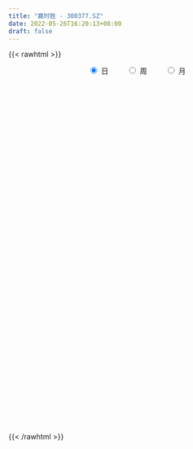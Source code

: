 ```yaml
---
title: "赢时胜 - 300377.SZ"
date: 2022-05-26T16:20:13+08:00
draft: false
---
```

{{< rawhtml >}}
    <div style="text-align: center">
        <label style="padding: 1rem;"><input style="margin-right: .5rem" type="radio" name="period" value="D" checked onclick="period_change(this)">日</label>
        <label style="padding: 1rem;"><input style="margin-right: .5rem" type="radio" name="period" value="W" onclick="period_change(this)">周</label>
        <label style="padding: 1rem;"><input style="margin-right: .5rem" type="radio" name="period" value="M" onclick="period_change(this)">月</label>
    </div>
    <div id="chart" style="height: 700px;"></div> 
    <script type="text/javascript">
        const D_v = [408184.17,293800.01,369223.27,268427.78,343720.7,308557.72,446658.33,336298.44,221805.27,233988.32,315582.37,293035.25,217803.86,212035.87,175833.38,247676.24,381340.14,224562.96,512844.16,393240.71,315703.65,250785.96,239463.67,521080.45,352625.73,628679.62,430918.4,407618.21,293762.61,246132.56,368980.8,489527.1,354373.72,410144.4,206194.03,222195.5,145927.6,357311.98,226232.75,404526.65,389075.45,664009.13,629136.2,493069.09,335782.35,256297.1,843483.79,570902.76,469212.57,427111.82,429528.34,552056.9300000001,366046.75,282087.39,302400.63,309930.63,227949.24,289430.79,190612.26,188435.31,255075.68,268192.12,1225025.1899999999,1087756.9399999999,749344.14,559334.05,1201641.52,1256307.01,740277.7,639876.42,641564.4300000001,739743.59,566877.1800000001,369096.91,415293.69,394441.8,645621.11,545727.42,771319.3,509552.49,439704.69,443589.26,341099.24,411401.0,577660.48,521678.04,439596.81,464176.5,293463.94,205930.66,222519.68,268764.02,261905.99,104894.11,162963.08,109234.47,130068.07,124536.46,171343.19,94233.67,88815.84,136643.0,100359.56,174164.81,250424.82,192010.17,145601.68,116484.37,127201.25,161141.22,166680.97,116864.81,128178.51,134135.4,87323.53,100940.69,158104.14,111948.01,155301.25,174337.76,142012.22,154139.36,147550.96,191356.23,148208.8,191938.78,137683.14,245445.22,159567.91,129735.41,198722.91,554800.92,407497.02,467515.84,310350.39,353007.54,315258.76,280300.27,474392.52,347658.12,360105.67,305379.91,189740.2,375140.9,585652.3199999999,338979.97,331910.88,323754.4,632858.09,318442.4,314793.33,312195.02,244456.95,440686.52,309794.02,273799.55,319091.78,432547.86,394283.84,301540.39,472379.48,386310.57,297242.27,564661.25,481824.58,377737.63,790463.25,934676.51,534437.92,1768647.6299999999,1095566.6299999999,712262.37,634426.41,521180.96,596246.76,843979.34,823517.33,890811.5600000001,1212962.0800000001,829801.0600000001,905376.11,921418.64,604983.25,628471.1800000001,669523.5600000001,557759.5,691309.6,531941.42,724618.72,900124.21,513196.38,360091.08,304041.52,288979.18,377747.84,255481.25,294536.92,284370.32,312378.13,328845.83,348339.35,228948.9,271772.0,290055.5,414220.89,212221.34,222854.44,376989.35,245506.59,241898.34,208894.64,156584.39,172264.79,206295.1,340185.46,260296.59,292350.59,241781.87,314828.34,205004.43,158176.27,264926.11,180259.72,169307.49,165854.39,123119.94,139761.08,182199.06,141586.01,216996.77,182571.51,429828.83,265861.86,204114.71,163387.61,182583.56,155533.09,150735.6,229850.34,174628.41,138448.01,157557.73,140662.45,177872.62,133949.13,148544.67,276788.47,276573.71,137955.9,154817.82]
const D_histogram = [0.0,0.0031589744,-0.0184166323,-0.0372575477,-0.0450984889,-0.0366859074,-0.0051628638,0.0000142195,0.0042079953,0.0100831969,0.0065725962,0.0175656437,0.0067004518,-0.005932072,-0.0164694075,-0.0017208059,0.024316538,0.0275655712,0.0687563051,0.0764332488,0.0814815993,0.0667354044,0.0553599835,0.0842517707,0.0971087302,0.1270998289,0.1187433338,0.0667352551,0.0333374673,0.0049827372,-0.0046961706,0.0265666015,0.0090392921,-0.0388086639,-0.057115574,-0.0743239949,-0.0833906445,-0.0656290075,-0.0701240311,-0.0383958573,-0.0072374221,0.0391778001,0.0747642782,0.0696187724,0.0499033118,0.0341008191,0.097444589,0.114955586,0.0859669339,0.0578748483,0.0284945551,-0.0704173732,-0.1067328523,-0.1188978759,-0.1073590391,-0.1062121628,-0.0941660388,-0.1095286937,-0.1142122475,-0.1053147489,-0.0760059415,-0.051859497,0.1019207741,0.1314627213,0.1521238329,0.1204782569,0.2042128083,0.2507494737,0.2460712984,0.211529751,0.176191619,0.1660558224,0.0882680822,0.0313044229,-0.025646742,-0.0457227855,-0.0377005266,-0.0289940017,-0.0508813979,-0.0517523537,-0.0622613599,-0.0838620933,-0.1161968348,-0.1092653799,-0.0637970682,-0.0442759666,-0.0240715424,-0.0625171842,-0.1049331992,-0.1512041454,-0.1550014054,-0.1814024213,-0.221449949,-0.2355379274,-0.2614357347,-0.2487480553,-0.2113357256,-0.1733077128,-0.1652102384,-0.1465644557,-0.1225887671,-0.0854008344,-0.0614700061,-0.0188830928,0.0178914158,0.0445870267,0.0404899698,0.0459331037,0.0308005733,-0.002248903,-0.0454289168,-0.0543008476,-0.0398039394,-0.0419616049,-0.0307367516,-0.0141950714,0.0099497172,0.0267225969,0.0538891546,0.0732597954,0.0840089851,0.1032775152,0.116429498,0.1037331034,0.1058970625,0.0838352191,0.0762725016,0.0888691678,0.0877113908,0.0771551992,0.0770402001,0.1056361588,0.1319806534,0.150764905,0.151995038,0.1539370327,0.1469380793,0.1222417518,0.1366086629,0.1246173814,0.1111279326,0.0684353691,0.038877021,0.0381571327,0.0369562797,0.0201164479,0.0083512156,-0.035373529,-0.0099651072,-0.009543142,-0.024782573,-0.0260085443,-0.0196039574,0.0110757335,0.0061974643,-0.0003045913,0.0129387904,0.0327290864,0.02232564,0.0094462381,-0.0426220134,-0.0500560583,-0.0851699987,-0.0519971711,-0.0331653503,-0.0216810927,0.0388902607,0.0567651353,0.0621285138,0.1894152026,0.2162617802,0.2018667314,0.1523440977,0.0811384797,-0.0690329047,-0.0698541146,-0.0311082821,0.0330298943,0.0866716298,0.1122177464,0.0789921853,0.094730691,0.0692803695,0.0325916425,-0.0399245774,-0.0499559263,-0.0118869528,-0.0113703686,0.0185766018,-0.0552576262,-0.1358984289,-0.1703196786,-0.1837896225,-0.1874699197,-0.2073684059,-0.2244292132,-0.2523454291,-0.2780071013,-0.2658152691,-0.243970749,-0.2032634687,-0.1996291115,-0.2196050447,-0.1922049741,-0.1412142383,-0.1071446188,-0.0692681925,-0.0257279892,-0.0121323055,-0.0301156789,-0.0394392402,-0.0376509394,-0.0518802294,-0.031888855,0.0072997158,0.0353899211,0.0619906333,0.037620593,0.0571615121,0.0315945363,0.0319917198,-0.0241831382,-0.0649531107,-0.1014404485,-0.1260796409,-0.1283119479,-0.1333213522,-0.1554593357,-0.1721402852,-0.2256155675,-0.259268387,-0.2666546299,-0.2776423616,-0.2418153907,-0.1983944864,-0.1565051026,-0.1110330838,-0.0628934836,-0.0205675187,0.0165808294,0.0421170123,0.0646838628,0.0789537609,0.0979442896,0.1091022187,0.1234517161,0.1547224468,0.1384476273,0.1401348522,0.1392707863]
const D_fast = [0.0,0.0039487179,-0.0222310468,-0.0503863492,-0.0695019126,-0.070260808,-0.0400284803,-0.0348478421,-0.0296020675,-0.0212060667,-0.0230735183,-0.0076890599,-0.0168791389,-0.0309946806,-0.045649368,-0.0313309678,0.0007855105,0.0109259365,0.0693057467,0.0960910027,0.121509753,0.1234474092,0.1259119842,0.1758667141,0.2130008561,0.2747669121,0.2960962503,0.2607719855,0.2357085644,0.2085995187,0.1977465682,0.2356509908,0.2203835043,0.1628333823,0.1302475787,0.0944581591,0.0645438484,0.0658982335,0.0438722021,0.0660014116,0.0953504914,0.1515601636,0.2058377112,0.2180968985,0.2108572658,0.2035799779,0.291284895,0.3375347885,0.3300378699,0.3164144964,0.294157842,0.1776415704,0.1146428782,0.0727533857,0.0574524626,0.0320462983,0.0205509126,-0.0221939157,-0.0554305314,-0.07286172,-0.062554398,-0.0513728278,0.1278876369,0.1902952644,0.2489873342,0.2474613224,0.3822490759,0.4914731098,0.548312759,0.5666536494,0.5753634221,0.6067415812,0.5510208616,0.5018833079,0.4385204575,0.4070137176,0.4056108448,0.4070688694,0.3724611237,0.3586520794,0.3325777333,0.2900114765,0.2286275263,0.2082426362,0.2377616809,0.2462137908,0.2604003294,0.2063253916,0.1376760768,0.0536040943,0.0110564829,-0.0606951383,-0.1561051533,-0.2290776135,-0.3203343545,-0.3698336889,-0.3852552906,-0.390554206,-0.4237592912,-0.4417546224,-0.4484261256,-0.4325884015,-0.4240250747,-0.3861589346,-0.344911572,-0.3070692045,-0.3010437689,-0.2841173591,-0.2915497461,-0.3251614483,-0.3796986913,-0.4021458339,-0.3975999105,-0.4102479773,-0.4067073119,-0.3937143995,-0.3670821816,-0.3436286526,-0.3029898063,-0.2653042166,-0.2335527807,-0.1884648718,-0.1462055145,-0.1329686332,-0.1043304085,-0.1054334471,-0.0939280392,-0.0591140811,-0.0383440103,-0.0296114021,-0.0104663512,0.0445386471,0.1038783051,0.1603537829,0.1995826755,0.2400089283,0.2697444947,0.2756086052,0.324127682,0.3432907458,0.3575832802,0.331999559,0.3121604661,0.320979861,0.329018078,0.3172073581,0.3075299297,0.2549618028,0.2778789478,0.2759151276,0.2544800532,0.246751946,0.2482555435,0.2817041678,0.2783752647,0.2717970613,0.2882751405,0.3162477081,0.3114256718,0.3009078294,0.2381840745,0.218236015,0.161829575,0.1820031098,0.192543593,0.1986075774,0.268901496,0.3009676544,0.3218631614,0.4965036508,0.5774156735,0.6134873076,0.6020506983,0.5511297001,0.3837000896,0.365415351,0.3963841131,0.4687797629,0.5440894059,0.5976899591,0.5842124443,0.6236336228,0.6155033937,0.5869625773,0.5044652131,0.4819448826,0.5170421178,0.51471611,0.5493072307,0.4616585962,0.3470431863,0.2700420169,0.2106246674,0.1600768903,0.0883363027,0.0151681921,-0.0758343811,-0.1709978287,-0.2252598138,-0.2644079808,-0.2745165678,-0.3207894884,-0.3956666828,-0.4163178558,-0.4006306796,-0.3933472147,-0.3727878366,-0.3356796306,-0.3251170232,-0.3506293163,-0.3698126877,-0.3774371218,-0.404636469,-0.3926173084,-0.3516038087,-0.3146661231,-0.2725677526,-0.2875326446,-0.2537013475,-0.2713696892,-0.2629745758,-0.3251952183,-0.3822034684,-0.4440509184,-0.5002100211,-0.534520315,-0.5728600573,-0.6338628748,-0.6935788956,-0.8034580697,-0.901927986,-0.9759778864,-1.0563762085,-1.0810030853,-1.0871808026,-1.0844176944,-1.0667039465,-1.0342877173,-0.9971036321,-0.9558100767,-0.9197446406,-0.8810068244,-0.8469984861,-0.8035218851,-0.7650884012,-0.7198759748,-0.6499246325,-0.6315875451,-0.5948666071,-0.5609129765]
const D_slow = [0.0,0.0007897436,-0.0038144145,-0.0131288014,-0.0244034237,-0.0335749005,-0.0348656165,-0.0348620616,-0.0338100628,-0.0312892636,-0.0296461145,-0.0252547036,-0.0235795906,-0.0250626086,-0.0291799605,-0.029610162,-0.0235310275,-0.0166396347,0.0005494416,0.0196577538,0.0400281536,0.0567120048,0.0705520006,0.0916149433,0.1158921259,0.1476670831,0.1773529166,0.1940367303,0.2023710972,0.2036167815,0.2024427388,0.2090843892,0.2113442122,0.2016420462,0.1873631527,0.168782154,0.1479344929,0.131527241,0.1139962332,0.1043972689,0.1025879134,0.1123823634,0.131073433,0.1484781261,0.160953954,0.1694791588,0.193840306,0.2225792025,0.244070936,0.2585396481,0.2656632869,0.2480589436,0.2213757305,0.1916512615,0.1648115018,0.1382584611,0.1147169514,0.0873347779,0.0587817161,0.0324530289,0.0134515435,0.0004866692,0.0259668628,0.0588325431,0.0968635013,0.1269830655,0.1780362676,0.240723636,0.3022414606,0.3551238984,0.3991718031,0.4406857587,0.4627527793,0.470578885,0.4641671995,0.4527365031,0.4433113715,0.4360628711,0.4233425216,0.4104044332,0.3948390932,0.3738735698,0.3448243611,0.3175080162,0.3015587491,0.2904897575,0.2844718719,0.2688425758,0.242609276,0.2048082396,0.1660578883,0.120707283,0.0653447957,0.0064603139,-0.0588986198,-0.1210856336,-0.173919565,-0.2172464932,-0.2585490528,-0.2951901667,-0.3258373585,-0.3471875671,-0.3625550686,-0.3672758418,-0.3628029879,-0.3516562312,-0.3415337387,-0.3300504628,-0.3223503195,-0.3229125452,-0.3342697744,-0.3478449863,-0.3577959712,-0.3682863724,-0.3759705603,-0.3795193281,-0.3770318988,-0.3703512496,-0.3568789609,-0.3385640121,-0.3175617658,-0.291742387,-0.2626350125,-0.2367017366,-0.210227471,-0.1892686662,-0.1702005408,-0.1479832489,-0.1260554012,-0.1067666013,-0.0875065513,-0.0610975116,-0.0281023483,0.009588878,0.0475876375,0.0860718956,0.1228064154,0.1533668534,0.1875190191,0.2186733645,0.2464553476,0.2635641899,0.2732834451,0.2828227283,0.2920617982,0.2970909102,0.2991787141,0.2903353319,0.2878440551,0.2854582696,0.2792626263,0.2727604902,0.2678595009,0.2706284343,0.2721778003,0.2721016525,0.2753363501,0.2835186217,0.2891000317,0.2914615913,0.2808060879,0.2682920733,0.2469995737,0.2340002809,0.2257089433,0.2202886701,0.2300112353,0.2442025191,0.2597346476,0.3070884482,0.3611538933,0.4116205761,0.4497066005,0.4699912205,0.4527329943,0.4352694656,0.4274923951,0.4357498687,0.4574177761,0.4854722127,0.505220259,0.5289029318,0.5462230242,0.5543709348,0.5443897904,0.5319008089,0.5289290707,0.5260864785,0.530730629,0.5169162224,0.4829416152,0.4403616955,0.3944142899,0.34754681,0.2957047085,0.2395974052,0.176511048,0.1070092726,0.0405554554,-0.0204372319,-0.0712530991,-0.1211603769,-0.1760616381,-0.2241128816,-0.2594164412,-0.2862025959,-0.3035196441,-0.3099516414,-0.3129847177,-0.3205136374,-0.3303734475,-0.3397861823,-0.3527562397,-0.3607284534,-0.3589035245,-0.3500560442,-0.3345583859,-0.3251532376,-0.3108628596,-0.3029642255,-0.2949662956,-0.3010120801,-0.3172503578,-0.3426104699,-0.3741303801,-0.4062083671,-0.4395387051,-0.4784035391,-0.5214386104,-0.5778425022,-0.642659599,-0.7093232565,-0.7787338469,-0.8391876946,-0.8887863162,-0.9279125918,-0.9556708628,-0.9713942337,-0.9765361134,-0.972390906,-0.9618616529,-0.9456906872,-0.925952247,-0.9014661746,-0.8741906199,-0.8433276909,-0.8046470792,-0.7700351724,-0.7350014593,-0.7001837628]
const D_data = [['2021-05-17', 10.131, 9.8537, 9.7151, 10.1409],['2021-05-18', 9.8339, 9.9032, 9.7844, 10.0518],['2021-05-19', 9.9032, 9.5368, 9.4774, 9.9131],['2021-05-20', 9.4576, 9.4378, 9.2793, 9.5566],['2021-05-21', 9.4576, 9.4675, 9.3982, 9.8339],['2021-05-24', 9.2496, 9.6358, 9.2397, 9.8141],['2021-05-25', 9.6259, 10.0122, 9.5368, 10.1112],['2021-05-26', 10.0023, 9.7745, 9.7547, 10.0617],['2021-05-27', 9.7646, 9.7844, 9.7052, 9.9626],['2021-05-28', 9.7844, 9.8339, 9.616, 9.8636],['2021-05-31', 9.8537, 9.725, 9.3189, 9.8537],['2021-06-01', 9.7052, 9.9329, 9.5665, 10.0122],['2021-06-02', 9.824, 9.6655, 9.616, 9.9626],['2021-06-03', 9.616, 9.5764, 9.5566, 9.9527],['2021-06-04', 9.5665, 9.5269, 9.4279, 9.6754],['2021-06-07', 9.5269, 9.8438, 9.5071, 9.9527],['2021-06-08', 9.8537, 10.1013, 9.8339, 10.3786],['2021-06-09', 10.0518, 9.9131, 9.8537, 10.2003],['2021-06-10', 9.9924, 10.5469, 9.923, 10.7252],['2021-06-11', 10.5667, 10.3192, 10.2597, 10.7252],['2021-06-15', 10.3984, 10.3885, 10.2498, 10.5865],['2021-06-16', 10.2696, 10.1805, 9.9131, 10.3687],['2021-06-17', 10.2, 10.21, 9.88, 10.3],['2021-06-18', 10.23, 10.83, 10.06, 11.04],['2021-06-21', 10.9, 10.83, 10.59, 10.95],['2021-06-22', 10.84, 11.27, 10.68, 11.77],['2021-06-23', 11.16, 10.97, 10.85, 11.19],['2021-06-24', 10.99, 10.36, 10.31, 10.99],['2021-06-25', 10.33, 10.43, 10.27, 10.63],['2021-06-28', 10.35, 10.37, 10.26, 10.63],['2021-06-29', 10.35, 10.53, 10.3, 10.98],['2021-06-30', 10.44, 11.14, 10.41, 11.21],['2021-07-01', 11.15, 10.61, 10.6, 11.15],['2021-07-02', 10.51, 10.07, 9.91, 10.6],['2021-07-05', 10.06, 10.25, 9.98, 10.34],['2021-07-06', 10.23, 10.14, 9.97, 10.29],['2021-07-07', 10.04, 10.13, 9.97, 10.14],['2021-07-08', 10.14, 10.45, 9.92, 10.47],['2021-07-09', 10.3, 10.17, 10.07, 10.3],['2021-07-12', 10.2, 10.67, 10.15, 10.86],['2021-07-13', 10.75, 10.83, 10.7, 11.15],['2021-07-14', 10.86, 11.26, 10.65, 11.69],['2021-07-15', 11.76, 11.41, 11.2, 12.13],['2021-07-16', 11.48, 11.06, 11.06, 11.65],['2021-07-19', 11.06, 10.88, 10.71, 11.06],['2021-07-20', 10.81, 10.89, 10.76, 11.1],['2021-07-21', 10.88, 12.09, 10.81, 12.42],['2021-07-22', 12.12, 11.85, 11.75, 12.23],['2021-07-23', 12.0, 11.35, 11.24, 12.07],['2021-07-26', 11.4, 11.3, 10.93, 11.72],['2021-07-27', 11.24, 11.2, 11.13, 11.71],['2021-07-28', 11.01, 10.0, 9.9, 11.19],['2021-07-29', 10.16, 10.38, 10.14, 10.53],['2021-07-30', 10.37, 10.49, 10.11, 10.7],['2021-08-02', 10.37, 10.72, 10.15, 10.74],['2021-08-03', 10.63, 10.56, 10.48, 11.02],['2021-08-04', 10.48, 10.67, 10.4, 10.69],['2021-08-05', 10.6, 10.25, 10.16, 10.6],['2021-08-06', 10.21, 10.25, 10.07, 10.3],['2021-08-09', 10.2, 10.35, 10.06, 10.39],['2021-08-10', 10.34, 10.64, 10.24, 10.7],['2021-08-11', 10.56, 10.67, 10.44, 10.69],['2021-08-12', 10.56, 12.8, 10.55, 12.8],['2021-08-13', 12.4, 11.84, 11.6, 12.4],['2021-08-16', 12.01, 11.99, 11.68, 12.37],['2021-08-17', 11.83, 11.43, 11.31, 11.98],['2021-08-18', 11.49, 13.17, 11.2, 13.54],['2021-08-19', 12.85, 13.27, 12.82, 13.89],['2021-08-20', 13.15, 12.98, 12.88, 13.54],['2021-08-23', 13.05, 12.73, 12.66, 13.18],['2021-08-24', 12.66, 12.74, 12.51, 13.25],['2021-08-25', 12.67, 13.13, 12.4, 13.55],['2021-08-26', 12.98, 12.21, 12.11, 12.98],['2021-08-27', 12.08, 12.22, 12.01, 12.47],['2021-08-30', 12.26, 11.98, 11.88, 12.55],['2021-08-31', 11.95, 12.27, 11.71, 12.36],['2021-09-01', 12.12, 12.62, 11.66, 12.9],['2021-09-02', 12.39, 12.71, 12.12, 13.1],['2021-09-03', 13.56, 12.32, 12.27, 13.92],['2021-09-06', 12.26, 12.54, 12.26, 12.96],['2021-09-07', 12.43, 12.4, 12.28, 12.82],['2021-09-08', 12.29, 12.17, 11.96, 12.64],['2021-09-09', 12.02, 11.86, 11.86, 12.26],['2021-09-10', 11.86, 12.24, 11.76, 12.49],['2021-09-13', 12.13, 12.84, 11.9, 13.18],['2021-09-14', 12.93, 12.69, 12.58, 13.09],['2021-09-15', 12.74, 12.82, 12.58, 13.12],['2021-09-16', 12.68, 12.04, 11.92, 13.01],['2021-09-17', 11.99, 11.74, 11.52, 12.1],['2021-09-22', 11.53, 11.38, 11.32, 11.65],['2021-09-23', 11.43, 11.68, 11.37, 11.84],['2021-09-24', 11.59, 11.2, 11.15, 11.94],['2021-09-27', 11.29, 10.7, 10.5, 11.38],['2021-09-28', 10.73, 10.7, 10.58, 10.81],['2021-09-29', 10.58, 10.24, 10.22, 10.67],['2021-09-30', 10.35, 10.47, 10.25, 10.52],['2021-10-08', 10.6, 10.71, 10.54, 10.84],['2021-10-11', 10.73, 10.74, 10.54, 10.85],['2021-10-12', 10.66, 10.32, 10.06, 10.66],['2021-10-13', 10.3, 10.36, 10.15, 10.4],['2021-10-14', 10.31, 10.39, 10.17, 10.48],['2021-10-15', 10.35, 10.59, 10.29, 10.68],['2021-10-18', 10.56, 10.48, 10.3, 10.57],['2021-10-19', 10.52, 10.81, 10.47, 10.97],['2021-10-20', 10.88, 10.9, 10.88, 11.45],['2021-10-21', 10.8, 10.92, 10.73, 11.15],['2021-10-22', 10.83, 10.58, 10.58, 10.94],['2021-10-25', 10.51, 10.69, 10.34, 10.71],['2021-10-26', 10.73, 10.39, 10.38, 10.73],['2021-10-27', 10.3, 10.0, 9.98, 10.41],['2021-10-28', 9.99, 9.6, 9.56, 10.09],['2021-10-29', 9.59, 9.8, 9.52, 9.83],['2021-11-01', 9.8, 10.02, 9.7, 10.12],['2021-11-02', 10.02, 9.76, 9.68, 10.09],['2021-11-03', 9.77, 9.87, 9.71, 9.88],['2021-11-04', 9.9, 9.94, 9.87, 10.05],['2021-11-05', 9.88, 10.09, 9.84, 10.22],['2021-11-08', 10.01, 10.07, 9.9, 10.15],['2021-11-09', 10.11, 10.3, 10.07, 10.34],['2021-11-10', 10.5, 10.33, 10.26, 10.68],['2021-11-11', 10.2, 10.32, 10.2, 10.46],['2021-11-12', 10.32, 10.54, 10.27, 10.55],['2021-11-15', 10.56, 10.6, 10.41, 10.65],['2021-11-16', 10.55, 10.33, 10.32, 10.68],['2021-11-17', 10.39, 10.54, 10.38, 10.63],['2021-11-18', 10.54, 10.23, 10.21, 10.62],['2021-11-19', 10.24, 10.37, 10.21, 10.41],['2021-11-22', 10.5, 10.68, 10.45, 10.76],['2021-11-23', 10.65, 10.59, 10.48, 10.65],['2021-11-24', 10.62, 10.49, 10.41, 10.62],['2021-11-25', 10.45, 10.64, 10.44, 10.73],['2021-11-26', 10.65, 11.14, 10.39, 11.67],['2021-11-29', 10.98, 11.35, 10.91, 11.45],['2021-11-30', 11.35, 11.49, 11.26, 11.9],['2021-12-01', 11.41, 11.45, 11.36, 11.66],['2021-12-02', 11.45, 11.6, 11.32, 11.79],['2021-12-03', 11.55, 11.61, 11.33, 11.88],['2021-12-06', 11.5, 11.43, 11.18, 11.85],['2021-12-07', 11.45, 12.02, 11.35, 12.08],['2021-12-08', 11.88, 11.83, 11.6, 12.0],['2021-12-09', 11.76, 11.87, 11.56, 12.17],['2021-12-10', 11.72, 11.46, 11.39, 11.88],['2021-12-13', 11.39, 11.51, 11.36, 11.74],['2021-12-14', 11.41, 11.86, 11.4, 11.98],['2021-12-15', 12.08, 11.92, 11.91, 12.58],['2021-12-16', 11.87, 11.74, 11.7, 12.13],['2021-12-17', 11.73, 11.78, 11.49, 12.06],['2021-12-20', 11.6, 11.26, 11.18, 11.88],['2021-12-21', 11.24, 12.1, 11.2, 12.38],['2021-12-22', 12.06, 11.89, 11.72, 12.14],['2021-12-23', 11.93, 11.68, 11.6, 11.95],['2021-12-24', 11.88, 11.83, 11.55, 12.05],['2021-12-27', 11.79, 11.96, 11.69, 12.1],['2021-12-28', 12.08, 12.4, 11.95, 12.53],['2021-12-29', 12.24, 12.07, 11.97, 12.35],['2021-12-30', 12.08, 12.06, 12.03, 12.37],['2021-12-31', 12.08, 12.37, 11.92, 12.43],['2022-01-04', 12.37, 12.6, 12.28, 12.82],['2022-01-05', 12.65, 12.31, 12.2, 12.94],['2022-01-06', 12.08, 12.27, 11.92, 12.5],['2022-01-07', 12.39, 11.63, 11.58, 12.69],['2022-01-10', 11.57, 12.03, 11.3, 12.49],['2022-01-11', 11.99, 11.55, 11.47, 12.1],['2022-01-12', 11.65, 12.38, 11.56, 12.75],['2022-01-13', 12.49, 12.34, 12.26, 12.76],['2022-01-14', 12.32, 12.34, 12.2, 12.65],['2022-01-17', 12.68, 13.19, 12.52, 13.33],['2022-01-18', 13.05, 12.94, 12.86, 13.84],['2022-01-19', 12.69, 12.93, 12.61, 13.12],['2022-01-20', 12.87, 14.96, 12.36, 15.52],['2022-01-21', 14.54, 14.33, 14.1, 15.18],['2022-01-24', 14.11, 14.07, 13.97, 14.65],['2022-01-25', 13.86, 13.66, 13.28, 14.02],['2022-01-26', 13.66, 13.22, 12.82, 13.88],['2022-01-27', 13.2, 11.7, 11.65, 13.28],['2022-01-28', 12.1, 13.17, 12.09, 13.8],['2022-02-07', 13.5, 13.79, 13.19, 14.2],['2022-02-08', 13.62, 14.45, 13.23, 14.67],['2022-02-09', 14.65, 14.75, 14.42, 15.44],['2022-02-10', 14.82, 14.76, 14.28, 15.18],['2022-02-11', 14.5, 14.15, 14.15, 15.1],['2022-02-14', 13.93, 14.86, 13.78, 15.95],['2022-02-15', 14.87, 14.46, 14.3, 14.98],['2022-02-16', 15.01, 14.27, 14.03, 15.18],['2022-02-17', 14.0, 13.6, 13.57, 14.5],['2022-02-18', 13.48, 14.2, 13.46, 14.23],['2022-02-21', 14.1, 14.93, 14.0, 15.07],['2022-02-22', 14.63, 14.63, 14.46, 14.85],['2022-02-23', 14.6, 15.16, 14.23, 15.45],['2022-02-24', 14.82, 13.8, 13.3, 15.0],['2022-02-25', 13.94, 13.29, 13.18, 14.02],['2022-02-28', 13.65, 13.5, 13.27, 13.86],['2022-03-01', 13.35, 13.55, 13.27, 13.77],['2022-03-02', 13.33, 13.53, 13.24, 13.8],['2022-03-03', 13.54, 13.15, 13.01, 13.67],['2022-03-04', 13.01, 12.95, 12.91, 13.23],['2022-03-07', 12.9, 12.53, 12.38, 12.97],['2022-03-08', 12.55, 12.22, 12.19, 12.72],['2022-03-09', 12.21, 12.45, 11.68, 12.49],['2022-03-10', 12.78, 12.46, 12.45, 12.89],['2022-03-11', 12.19, 12.68, 11.98, 12.86],['2022-03-14', 12.47, 12.16, 12.15, 12.77],['2022-03-15', 12.11, 11.63, 11.6, 12.39],['2022-03-16', 11.83, 12.05, 11.46, 12.12],['2022-03-17', 12.16, 12.39, 12.0, 12.59],['2022-03-18', 12.26, 12.27, 12.16, 12.43],['2022-03-21', 12.28, 12.4, 12.15, 12.47],['2022-03-22', 12.52, 12.61, 12.45, 12.99],['2022-03-23', 12.5, 12.33, 12.24, 12.6],['2022-03-24', 12.2, 11.86, 11.8, 12.24],['2022-03-25', 12.22, 11.82, 11.82, 12.35],['2022-03-28', 11.51, 11.86, 11.47, 12.07],['2022-03-29', 11.86, 11.54, 11.5, 11.91],['2022-03-30', 11.63, 11.9, 11.52, 11.97],['2022-03-31', 11.85, 12.24, 11.79, 12.37],['2022-04-01', 12.15, 12.25, 12.07, 12.36],['2022-04-06', 12.55, 12.37, 12.29, 12.62],['2022-04-07', 12.21, 11.73, 11.7, 12.29],['2022-04-08', 11.74, 12.26, 11.49, 12.48],['2022-04-11', 12.05, 11.67, 11.52, 12.13],['2022-04-12', 11.71, 11.91, 11.51, 11.91],['2022-04-13', 11.81, 11.01, 11.0, 11.82],['2022-04-14', 11.17, 10.86, 10.83, 11.23],['2022-04-15', 10.86, 10.59, 10.56, 11.02],['2022-04-18', 10.51, 10.43, 10.13, 10.54],['2022-04-19', 10.45, 10.48, 10.28, 10.57],['2022-04-20', 10.58, 10.26, 10.24, 10.76],['2022-04-21', 10.2, 9.79, 9.7, 10.34],['2022-04-22', 9.7, 9.55, 9.48, 9.88],['2022-04-25', 9.34, 8.66, 8.64, 9.36],['2022-04-26', 8.69, 8.39, 8.38, 8.85],['2022-04-27', 7.77, 8.3, 7.47, 8.32],['2022-04-28', 8.18, 7.88, 7.7, 8.22],['2022-04-29', 8.1, 8.21, 7.97, 8.28],['2022-05-05', 8.23, 8.22, 8.07, 8.33],['2022-05-06', 8.0, 8.16, 7.93, 8.37],['2022-05-09', 8.2, 8.2, 8.12, 8.42],['2022-05-10', 8.06, 8.28, 8.03, 8.32],['2022-05-11', 8.29, 8.28, 8.26, 8.55],['2022-05-12', 8.2, 8.29, 8.13, 8.46],['2022-05-13', 8.33, 8.2, 8.14, 8.37],['2022-05-16', 8.27, 8.2, 8.12, 8.36],['2022-05-17', 8.22, 8.12, 7.94, 8.22],['2022-05-18', 8.29, 8.21, 8.2, 8.38],['2022-05-19', 8.08, 8.15, 8.03, 8.2],['2022-05-20', 8.17, 8.23, 8.13, 8.31],['2022-05-23', 8.28, 8.56, 8.23, 8.58],['2022-05-24', 8.59, 8.01, 7.99, 8.59],['2022-05-25', 8.0, 8.2, 8.0, 8.23],['2022-05-26', 8.2, 8.18, 7.99, 8.25]]
const W_v = [394935.9,488228.09,748452.78,1845673.8600000001,4278386.4699999997,4649421.3600000003,2934811.8099999996,3218487.3500000001,2765622.8700000001,1729996.5599999998,867532.08,624512.87,1374567.25,871516.6700000002,522730.78,630513.46,857717.9999999999,707532.87,585166.64,901244.11,1219075.04,1006689.75,2047532.6899999999,991368.9500000002,849519.5699999999,2889283.79,1468420.4900000002,1458404.5600000001,978544.45,707562.78,279835.23,205293.0,1478383.7799999998,1810850.3600000001,2998033.9900000002,2281918.8900000001,2392462.9199999999,1160116.79,1280715.45,2000078.3799999999,1349179.49,773885.15,1186835.96,956323.8,1189690.6599999999,1030125.4399999999,786946.65,732061.97,664223.0600000001,756332.76,746761.2500000001,1101755.3599999999,1019152.6699999999,1137468.7900000003,894745.39,801407.87,1047639.48,1174154.02,947490.99,1315121.6299999999,914059.73,576480.61,805037.27,699521.5,543632.23,635557.79,633393.98,499944.19,1106880.8,691617.0800000001,511223.34,549530.74,376490.0,300011.74,346741.14,294897.53,448443.16,744976.97,584870.85,795110.47,1439007.5,1604491.3099999998,2858990.9300000002,2878692.3300000001,2216823.0100000002,1717545.95,1390252.79,2296865.75,1528140.76,1065042.75,899400.53,373835.66,816395.27,718871.1899999999,668724.1699999999,575272.65,342805.49,626175.45,878115.09,819120.6599999999,521320.27,402029.15,431854.53,374704.61,479160.59,490413.88,470615.5,2499199.79,1367199.98,1542634.46,2220778.96,1446740.25,1811529.9700000002,144411.88,742426.0600000001,979745.2899999999,898844.05,2309783.6599999997,1288738.6400000001,807005.58,600367.15,465184.19,471177.04,868675.72,1169461.74,968534.9,1143892.96,1961619.2,1140815.3400000001,1151643.6400000001,1158029.3500000001,1130542.8899999999,2791204.6400000001,2861465.71,2437932.9699999997,1424769.5900000001,1040000.03,667255.71,511843.23,654822.5699999999,863608.8500000001,840256.8499999999,458142.75,500174.42,568043.0600000001,490169.1,956309.8100000001,809803.0499999999,686232.5299999999,699434.9099999999,407386.02,1726131.1900000002,2350645.21,1732604.1199999999,1201552.0799999998,696262.0700000001,1141114.0600000001,631823.78,2232023.1499999999,2331885.9299999997,2698424.9900000002,2595334.1999999997,1872890.7699999998,4227839.5099999998,1279236.3300000001,365392.46,2517342.6100000003,2982810.0799999996,3007209.9700000002,2992240.3700000001,1965813.1599999999,1033584.1199999999,1217781.54,766580.71,692038.0,541404.0600000001,740048.8,640017.0699999999,908177.37,758590.24,840634.75,548576.5699999999,631013.27,477422.23,418809.53,1206254.54,567741.59,550511.27,397592.91,663843.17,560654.0800000001,316651.17,390458.13,541049.66,983564.6699999999,308490.24,3502075.4300000002,1683355.9299999999,1547308.0800000001,1214290.73,1759664.21,1327033.73,2113604.5699999998,1869158.5800000001,1157861.8599999999,2579816.52,2475678.5699999998,2056831.23,1320323.55,3024485.2399999998,4506904.4199999999,2957158.5300000003,2772403.3200000003,2145346.6799999997,2296575.77,697214.36,638997.6499999999,130068.07,615572.16,862561.04,688372.6199999999,608682.27,737738.6,816737.91,1288272.3700000001,1853629.55,1767836.49,1821424.27,1902043.2400000002,1587828.8200000001,1600751.5699999998,2107776.3000000003,5123791.9399999995,3308095.8399999999,4662468.1400000006,3382156.1300000004,3361190.3300000001,1586340.8700000001,1568470.5499999998,1417218.6300000001,1296143.3599999999,1135626.3300000001,848960.8,977674.0199999999,752520.48,1299373.6800000002,345971.17,849195.4500000001,758586.6000000001,846135.8999999999]
const W_histogram = [0.0,-0.0795231909,-0.0552768568,0.1019860712,0.3457723721,0.5103150725,0.5211994542,0.622430553,0.5618998315,0.3969839391,0.2636946211,0.1498816966,0.1248597096,-0.0098681378,-0.1126837412,-0.2253270147,-0.2465608,-0.3660470134,-0.4158351933,-0.3743332933,-0.3038468656,-0.2512343886,-0.1783657041,-0.167173047,-0.1355121634,-0.0299657546,-0.079334633,-0.0425753863,-0.0864033827,-0.1849738168,-0.2217351946,-0.2179296497,-0.1107150886,0.0461565886,0.1811704919,0.2319866105,0.4592924198,0.5230502838,0.5458290796,0.3887711002,0.3129257686,0.2092718787,0.1653290179,0.0977314331,0.049216159,-0.1054208914,-0.1818097718,-0.2983303884,-0.362117382,-0.3219678181,-0.2842928271,-0.2179188948,-0.1408729915,-0.0713794317,-0.1283667082,-0.0731195822,-0.019599872,0.0077846981,0.0030908787,0.0255891045,-0.0432248881,-0.0708284268,-0.1669689806,-0.2764982009,-0.3007447158,-0.2918726927,-0.226744911,-0.2060398312,-0.0986220904,-0.110056553,-0.1195940507,-0.1451283079,-0.1536330326,-0.1370492942,-0.1585406542,-0.1442134616,-0.1035186566,-0.0680098765,-0.0869932877,-0.182276507,-0.0679694283,0.1340938638,0.3158709087,0.4102919175,0.4527414502,0.4463530648,0.4421120351,0.443383836,0.3690166471,0.3215055413,0.1928955699,0.0773393781,-0.0452006488,-0.1841685579,-0.2532890304,-0.2998164431,-0.3203749934,-0.3172967145,-0.2194970126,-0.2112715667,-0.1891695034,-0.2134508204,-0.2094406468,-0.1905514612,-0.1841371962,-0.2017001258,-0.1785575989,-0.0557412715,-0.0229560304,0.0685705139,0.1819541006,0.2152230663,0.1785443852,0.1339055044,0.1406592934,0.1202317439,0.1341652971,0.1504752976,0.1370953098,0.0642625532,0.0184387525,-0.0312173638,-0.0393623206,-0.0103529407,0.0173321766,0.0164546453,0.058909764,0.1074218656,0.1257036997,0.1000527486,0.029864369,0.0090942812,0.0940888611,0.0795204083,0.1074593517,0.0303860531,-0.0479409587,-0.1109620079,-0.1652108957,-0.1844993739,-0.1510748104,-0.1460007967,-0.1423879857,-0.115183921,-0.1131005737,-0.1415982263,-0.2268095673,-0.236378729,-0.2388885888,-0.1983645491,-0.1635042496,-0.0489626081,0.0944594298,0.0965739867,0.0818325525,0.0969282076,0.1044347373,0.09518071,0.1660618593,0.2331450491,0.3140235728,0.2462859989,0.2691390834,0.2654341532,0.2080155481,0.1870873176,0.1947555884,0.2239306673,0.2588598538,0.2178636808,0.1151366232,0.0268697194,-0.112862002,-0.1932144257,-0.2696105486,-0.3016253517,-0.3445364993,-0.3280438905,-0.3148826849,-0.286078769,-0.2584497043,-0.255792726,-0.2854152725,-0.2414244526,-0.1599997606,-0.0982000335,-0.0447669367,-0.0466742789,-0.0381913706,0.0086806053,0.0423757321,0.0457251106,0.0651678415,0.0644544955,0.1091424745,0.127244011,0.2494110722,0.2642568019,0.2862895977,0.2680447851,0.2950550006,0.3303771084,0.3101791816,0.2580869268,0.2175025803,0.2361788883,0.2521906858,0.1917279478,0.1256319741,0.1759700415,0.2675288855,0.2582611341,0.2405776185,0.2065107593,0.1366868804,0.0452472336,-0.067175824,-0.1248012333,-0.1677496308,-0.1918450574,-0.2515630324,-0.2616197523,-0.2292154593,-0.2109406357,-0.1420105059,-0.0637656713,-0.0232059004,0.0216545853,0.0495788906,0.0965817429,0.0711719525,0.0940807411,0.227545943,0.2217650322,0.2650747538,0.2769285791,0.2065489275,0.1242216448,0.0429056609,-0.0425460058,-0.1285660566,-0.1539804739,-0.1665286548,-0.2771888543,-0.4027058782,-0.5491825128,-0.6175411939,-0.6262024891,-0.5962035143,-0.5472921719]
const W_fast = [0.0,-0.0994039886,-0.0889768687,0.093782577,0.424011971,0.7161334395,0.8573176847,1.1141564217,1.1941006582,1.1284307505,1.0610650878,0.9847225875,0.9909155279,0.8537206461,0.7227341074,0.5537590801,0.4708850949,0.2598871282,0.1061401499,0.0540587265,0.0485834378,0.0383873177,0.0666645761,0.0360639715,0.0338468143,0.1319017844,0.0626992478,0.0888146479,0.0233858059,-0.1214280824,-0.2136232589,-0.2643001264,-0.1847643374,-0.0163535131,0.1639530132,0.2727657843,0.6148946987,0.8094151336,0.9686511993,0.9087859949,0.9111721055,0.8598361853,0.857225579,0.8140608524,0.7778496181,0.5968573449,0.4750160215,0.2839128077,0.1295964687,0.089254078,0.0558558623,0.0677500708,0.1095777263,0.1612264282,0.0721474746,0.109114705,0.1577344473,0.1870651919,0.1831440921,0.2120395941,0.1324193795,0.0871087341,-0.0507740648,-0.2294278353,-0.3288605292,-0.3929566793,-0.3845151254,-0.4153200034,-0.3325577852,-0.371506386,-0.4109423964,-0.4727587305,-0.5196717134,-0.5373502986,-0.5984768221,-0.620202995,-0.6053878541,-0.5868815431,-0.6276132762,-0.7684656223,-0.6711509006,-0.4355641426,-0.1748193705,0.0221746176,0.1778095129,0.2830093937,0.3892963728,0.5014141327,0.5193011055,0.552166385,0.4717803062,0.3755589589,0.2417187698,0.0567087212,-0.0757340089,-0.1972155323,-0.2978678309,-0.3741137307,-0.3311882819,-0.3757807277,-0.4009710402,-0.4786150624,-0.5269650505,-0.5557137301,-0.5953337642,-0.6633217252,-0.6848185981,-0.5759375886,-0.548891355,-0.4402221822,-0.2813500704,-0.1942753381,-0.186317923,-0.1974804276,-0.1555618153,-0.1459314288,-0.0984565513,-0.0445277265,-0.0236338868,-0.0804010051,-0.1216151177,-0.179075575,-0.1970611119,-0.1706399671,-0.1386218056,-0.1353856757,-0.078203116,-0.0028355479,0.046872211,0.0462344471,-0.0164878402,-0.0349843578,0.0735324374,0.0788440868,0.133647868,0.0641710828,-0.0261411687,-0.11690272,-0.2124543317,-0.2778676533,-0.2822117925,-0.3136379779,-0.3456221634,-0.3472140789,-0.373405875,-0.4373030842,-0.579216817,-0.647880661,-0.710112668,-0.7191797656,-0.7251955285,-0.6228945389,-0.4558576436,-0.42959959,-0.4238828861,-0.3845551791,-0.3509399651,-0.3363988149,-0.2240022008,-0.0986327487,0.0607516682,0.054585594,0.1447234494,0.2073770574,0.2019623395,0.2278059383,0.2841631062,0.3693208519,0.4689650019,0.4824347491,0.4084918473,0.3269423733,0.1589951515,0.0303391213,-0.1134596388,-0.2208807797,-0.3499260522,-0.4154444161,-0.4810038816,-0.523719658,-0.5607030194,-0.6219942226,-0.7229705872,-0.7393358804,-0.6979111286,-0.6606614099,-0.6184200473,-0.6319959592,-0.6330608935,-0.5840187664,-0.5397297064,-0.5249490503,-0.489214359,-0.4738140811,-0.4018404836,-0.3519279443,-0.1674081151,-0.0864981849,0.0071070104,0.055873394,0.1566473596,0.2745637445,0.3319106131,0.3443400901,0.3581313886,0.4358524187,0.5149118876,0.5023811366,0.4676931564,0.5620237342,0.7204647996,0.7757623318,0.8182232207,0.8357840514,0.8001318925,0.7200040542,0.5907870406,0.501961323,0.4170755177,0.3450188268,0.2224100937,0.1469484357,0.1220488638,0.0875885285,0.1210160318,0.1833194486,0.2180777444,0.2683518765,0.3086709045,0.3798191924,0.3722023902,0.4186313641,0.6089830517,0.658643399,0.7682218089,0.849307779,0.8305653593,0.7792934879,0.7087039192,0.612615751,0.4944541861,0.4305446502,0.3763643056,0.1964068925,-0.0297866008,-0.3135588637,-0.5363028433,-0.7015147607,-0.8205666645,-0.9084783651]
const W_slow = [0.0,-0.0198807977,-0.0337000119,-0.0082034941,0.0782395989,0.205818367,0.3361182305,0.4917258688,0.6322008267,0.7314468114,0.7973704667,0.8348408909,0.8660558183,0.8635887838,0.8354178485,0.7790860948,0.7174458949,0.6259341415,0.5219753432,0.4283920199,0.3524303035,0.2896217063,0.2450302803,0.2032370185,0.1693589777,0.161867539,0.1420338808,0.1313900342,0.1097891885,0.0635457344,0.0081119357,-0.0463704767,-0.0740492489,-0.0625101017,-0.0172174787,0.0407791739,0.1556022788,0.2863648498,0.4228221197,0.5200148947,0.5982463369,0.6505643066,0.6918965611,0.7163294193,0.7286334591,0.7022782362,0.6568257933,0.5822431962,0.4917138507,0.4112218961,0.3401486894,0.2856689657,0.2504507178,0.2326058599,0.2005141828,0.1822342873,0.1773343193,0.1792804938,0.1800532135,0.1864504896,0.1756442676,0.1579371609,0.1161949157,0.0470703655,-0.0281158134,-0.1010839866,-0.1577702144,-0.2092801722,-0.2339356948,-0.261449833,-0.2913483457,-0.3276304227,-0.3660386808,-0.4003010044,-0.4399361679,-0.4759895333,-0.5018691975,-0.5188716666,-0.5406199885,-0.5861891153,-0.6031814724,-0.5696580064,-0.4906902792,-0.3881172999,-0.2749319373,-0.1633436711,-0.0528156623,0.0580302967,0.1502844585,0.2306608438,0.2788847363,0.2982195808,0.2869194186,0.2408772791,0.1775550215,0.1026009107,0.0225071624,-0.0568170162,-0.1116912694,-0.164509161,-0.2118015369,-0.265164242,-0.3175244037,-0.365162269,-0.411196568,-0.4616215995,-0.5062609992,-0.5201963171,-0.5259353247,-0.5087926962,-0.463304171,-0.4094984045,-0.3648623082,-0.331385932,-0.2962211087,-0.2661631727,-0.2326218484,-0.195003024,-0.1607291966,-0.1446635583,-0.1400538702,-0.1478582111,-0.1576987913,-0.1602870265,-0.1559539823,-0.151840321,-0.13711288,-0.1102574136,-0.0788314886,-0.0538183015,-0.0463522092,-0.0440786389,-0.0205564237,-0.0006763216,0.0261885163,0.0337850296,0.0217997899,-0.005940712,-0.047243436,-0.0933682794,-0.131136982,-0.1676371812,-0.2032341776,-0.2320301579,-0.2603053013,-0.2957048579,-0.3524072497,-0.411501932,-0.4712240792,-0.5208152165,-0.5616912789,-0.5739319309,-0.5503170734,-0.5261735767,-0.5057154386,-0.4814833867,-0.4553747024,-0.4315795249,-0.3900640601,-0.3317777978,-0.2532719046,-0.1917004049,-0.124415634,-0.0580570957,-0.0060532087,0.0407186207,0.0894075178,0.1453901846,0.2101051481,0.2645710683,0.2933552241,0.3000726539,0.2718571534,0.223553547,0.1561509098,0.0807445719,-0.0053895529,-0.0874005255,-0.1661211967,-0.237640889,-0.3022533151,-0.3662014966,-0.4375553147,-0.4979114278,-0.537911368,-0.5624613764,-0.5736531106,-0.5853216803,-0.5948695229,-0.5926993716,-0.5821054386,-0.5706741609,-0.5543822005,-0.5382685767,-0.510982958,-0.4791719553,-0.4168191873,-0.3507549868,-0.2791825874,-0.2121713911,-0.1384076409,-0.0558133638,0.0217314316,0.0862531633,0.1406288083,0.1996735304,0.2627212019,0.3106531888,0.3420611823,0.3860536927,0.4529359141,0.5175011976,0.5776456022,0.6292732921,0.6634450122,0.6747568206,0.6579628646,0.6267625562,0.5848251485,0.5368638842,0.4739731261,0.408568188,0.3512643232,0.2985291642,0.2630265378,0.2470851199,0.2412836448,0.2466972912,0.2590920138,0.2832374495,0.3010304377,0.3245506229,0.3814371087,0.4368783667,0.5031470552,0.5723792,0.6240164318,0.655071843,0.6657982583,0.6551617568,0.6230202427,0.5845251242,0.5428929605,0.4735957469,0.3729192773,0.2356236491,0.0812383506,-0.0753122716,-0.2243631502,-0.3611861932]
const W_data = [['2017-07-14', 10.966, 10.4004, 10.3908, 10.966],['2017-07-21', 10.1416, 9.1543, 9.0393, 10.1512],['2017-07-28', 9.1064, 10.2471, 8.9146, 10.5921],['2017-08-04', 10.1224, 12.423, 9.902, 12.7106],['2017-08-11', 12.1738, 14.7811, 11.9821, 15.7588],['2017-08-18', 14.7044, 15.2603, 14.3881, 16.7174],['2017-08-25', 15.1453, 14.2634, 13.9088, 15.5863],['2017-09-01', 14.321, 16.2189, 14.1005, 16.6407],['2017-09-08', 15.4808, 14.8577, 14.6277, 16.7078],['2017-09-15', 14.7906, 13.4199, 13.1898, 15.4616],['2017-09-22', 13.2378, 13.3816, 13.0652, 13.7266],['2017-09-29', 13.4199, 13.2378, 13.1132, 13.6883],['2017-10-13', 13.4007, 14.2059, 13.372, 14.7619],['2017-10-20', 14.2443, 12.5668, 12.0108, 14.321],['2017-10-27', 12.5955, 12.3942, 12.1258, 12.7106],['2017-11-03', 12.3559, 11.6657, 11.3015, 12.4901],['2017-11-10', 11.6849, 12.3655, 11.5699, 12.931],['2017-11-17', 12.3655, 10.6017, 10.5442, 12.4518],['2017-11-24', 10.4963, 10.7838, 10.0649, 11.359],['2017-12-01', 10.7455, 11.6561, 10.7263, 11.752],['2017-12-08', 11.7137, 12.1067, 10.4963, 12.3942],['2017-12-15', 12.3463, 12.0396, 11.7424, 12.4518],['2017-12-22', 12.0012, 12.4997, 11.3302, 12.9502],['2017-12-29', 12.2696, 11.8479, 11.5315, 12.4134],['2018-01-05', 11.867, 12.1258, 11.7328, 12.9214],['2018-01-12', 11.7999, 13.3816, 11.7424, 14.7523],['2018-01-19', 12.8448, 11.5699, 11.474, 13.0365],['2018-01-26', 11.4836, 12.5859, 11.0043, 13.3911],['2018-02-02', 12.6051, 11.5219, 11.1002, 12.7872],['2018-02-09', 11.2344, 10.3525, 10.1129, 11.6178],['2018-02-14', 10.4675, 10.6017, 10.4675, 10.8893],['2018-02-23', 10.7838, 10.8414, 10.7263, 11.081],['2018-03-02', 11.0235, 12.2984, 11.0235, 12.9598],['2018-03-09', 12.2984, 13.602, 12.2984, 13.6308],['2018-03-16', 14.043, 14.2059, 13.7746, 15.5287],['2018-03-23', 13.995, 13.8225, 13.4391, 15.893],['2018-03-30', 13.6116, 17.0816, 13.5253, 17.6951],['2018-04-04', 17.072, 16.2477, 16.1518, 17.9252],['2018-04-13', 16.171, 16.449, 15.5863, 16.9091],['2018-04-20', 16.3914, 14.273, 14.1197, 17.12],['2018-04-27', 14.4264, 15.0207, 13.9663, 15.4425],['2018-05-04', 15.2124, 14.4839, 13.8513, 15.3083],['2018-05-11', 14.6564, 15.0782, 14.5702, 15.9409],['2018-05-18', 15.0303, 14.6852, 14.1484, 15.1837],['2018-05-25', 14.8386, 14.7715, 14.6948, 15.6917],['2018-06-01', 14.6948, 12.9694, 12.8064, 14.7044],['2018-06-08', 13.094, 13.3049, 12.8256, 14.0813],['2018-06-15', 13.2282, 12.1738, 12.0875, 13.6404],['2018-06-22', 11.8862, 12.1568, 11.0906, 12.3702],['2018-06-29', 12.3217, 13.1852, 11.8657, 13.2337],['2018-07-06', 13.1755, 13.1755, 12.8359, 13.7188],['2018-07-13', 13.3405, 13.6606, 12.1762, 13.8644],['2018-07-20', 13.7091, 14.0778, 13.389, 14.4077],['2018-07-27', 14.1457, 14.3301, 14.1069, 15.31],['2018-08-03', 14.3592, 12.7292, 12.7098, 14.6502],['2018-08-10', 12.8068, 14.0778, 12.4964, 14.1554],['2018-08-17', 13.9226, 14.3398, 13.6412, 14.6502],['2018-08-24', 14.1651, 14.2525, 13.9711, 15.0189],['2018-08-31', 14.2719, 13.942, 13.8741, 15.116],['2018-09-07', 13.9226, 14.3689, 13.4666, 15.2906],['2018-09-14', 14.1748, 13.1173, 13.0979, 14.3107],['2018-09-21', 12.7777, 13.3502, 12.7583, 13.5636],['2018-09-28', 13.3405, 12.0792, 12.0792, 13.68],['2018-10-12', 11.8657, 11.1866, 10.6724, 12.215],['2018-10-19', 11.2642, 11.662, 10.9052, 11.7881],['2018-10-26', 11.8075, 11.7881, 11.4873, 12.7971],['2018-11-02', 11.7784, 12.4673, 11.4582, 12.6807],['2018-11-09', 12.5158, 11.9433, 11.9239, 12.6322],['2018-11-16', 11.9531, 13.224, 11.9142, 13.389],['2018-11-23', 13.3502, 11.8754, 11.7687, 13.6315],['2018-11-30', 11.9142, 11.7105, 11.3709, 12.0113],['2018-12-07', 12.0792, 11.2642, 11.2157, 12.215],['2018-12-14', 11.1575, 11.2157, 11.1381, 11.7105],['2018-12-21', 11.1769, 11.3806, 11.1672, 11.5456],['2018-12-28', 11.303, 10.7112, 10.6918, 11.5553],['2019-01-04', 10.7694, 10.9537, 10.391, 11.0022],['2019-01-11', 10.9731, 11.2642, 10.9149, 11.4],['2019-01-18', 11.3321, 11.2642, 10.7306, 11.7978],['2019-01-25', 11.2642, 10.488, 10.4492, 11.2933],['2019-02-01', 10.585, 9.0327, 8.6446, 10.8179],['2019-02-15', 9.1103, 11.5262, 9.0715, 11.9433],['2019-02-22', 11.6523, 13.4278, 11.3709, 13.4375],['2019-03-01', 14.7667, 14.3204, 13.0106, 15.7175],['2019-03-08', 14.5726, 14.204, 14.204, 16.4548],['2019-03-15', 14.5532, 14.2234, 13.6121, 16.1638],['2019-03-22', 14.1263, 14.039, 13.5733, 14.8443],['2019-03-29', 13.7091, 14.3786, 13.1949, 14.5338],['2019-04-04', 14.9413, 14.7958, 14.6114, 16.416],['2019-04-12', 14.8443, 13.9905, 13.7577, 15.1063],['2019-04-19', 14.2622, 14.301, 13.5054, 14.7085],['2019-04-26', 14.4174, 13.0494, 12.8845, 14.4174],['2019-04-30', 12.9912, 12.7001, 12.0889, 13.1852],['2019-05-10', 11.8754, 12.021, 11.0216, 12.2441],['2019-05-17', 11.8366, 11.0508, 11.0022, 12.0113],['2019-05-24', 11.0799, 11.2157, 10.8276, 11.5941],['2019-05-31', 11.2933, 10.9828, 10.8955, 11.6329],['2019-06-06', 10.9828, 10.886, 10.7489, 11.1894],['2019-06-14', 10.9153, 10.8762, 10.7391, 11.5125],['2019-06-21', 10.8468, 12.1097, 10.7881, 12.1292],['2019-06-28', 12.2173, 11.0818, 11.0426, 12.2565],['2019-07-05', 11.395, 11.1503, 10.9741, 11.5419],['2019-07-12', 11.1013, 10.3671, 10.2301, 11.1111],['2019-07-19', 10.3671, 10.4552, 10.2203, 11.0034],['2019-07-26', 10.4356, 10.4944, 10.0636, 10.6608],['2019-08-02', 10.4748, 10.2007, 10.1028, 10.8566],['2019-08-09', 10.1322, 9.6525, 9.4273, 10.3965],['2019-08-16', 9.7014, 9.956, 9.4861, 10.093],['2019-08-23', 10.5042, 11.4342, 10.3377, 12.2075],['2019-08-30', 10.5531, 10.6216, 10.5237, 11.3656],['2019-09-06', 10.7, 11.6398, 10.6216, 12.139],['2019-09-12', 11.7377, 12.5012, 11.5614, 13.1865],['2019-09-20', 12.7362, 11.9922, 11.8355, 13.1865],['2019-09-27', 11.9139, 11.209, 11.023, 12.7656],['2019-09-30', 11.2286, 10.9643, 10.9643, 11.3363],['2019-10-11', 11.0524, 11.5712, 10.6706, 11.8747],['2019-10-18', 11.7572, 11.258, 11.1601, 12.1097],['2019-10-25', 11.258, 11.7377, 10.9447, 11.8355],['2019-11-01', 12.9124, 11.9334, 11.7474, 13.8326],['2019-11-08', 12.0607, 11.6593, 11.4538, 12.1978],['2019-11-15', 11.5321, 10.7391, 10.7293, 11.5321],['2019-11-22', 10.7881, 10.7685, 10.7195, 11.1601],['2019-11-29', 10.7881, 10.4356, 10.2399, 10.8174],['2019-12-06', 10.465, 10.7489, 10.279, 10.8468],['2019-12-13', 10.7489, 11.2286, 10.6412, 11.258],['2019-12-20', 11.258, 11.3461, 11.1307, 11.8062],['2019-12-27', 11.3363, 11.0524, 10.9349, 11.5027],['2020-01-03', 10.9349, 11.7181, 10.6314, 11.9726],['2020-01-10', 11.7083, 12.0901, 11.5027, 12.5893],['2020-01-17', 11.9922, 11.9726, 11.8649, 12.2761],['2020-01-23', 11.9432, 11.4831, 11.1699, 12.3642],['2020-02-07', 10.3377, 10.7097, 9.3098, 10.7391],['2020-02-14', 10.6706, 11.0915, 10.5825, 11.3167],['2020-02-21', 11.8453, 12.6285, 11.4733, 13.3431],['2020-02-28', 12.4229, 11.6398, 11.5712, 13.2942],['2020-03-06', 11.8453, 12.2859, 11.7083, 13.255],['2020-03-13', 12.0411, 10.8958, 10.4063, 12.0705],['2020-03-20', 10.9153, 10.4552, 9.8874, 11.0132],['2020-03-27', 10.0539, 10.2007, 9.9853, 10.7293],['2020-04-03', 10.0636, 9.8776, 9.7504, 10.1224],['2020-04-10', 10.142, 9.9657, 9.9364, 10.651],['2020-04-17', 9.9168, 10.514, 9.7895, 10.9153],['2020-04-24', 10.465, 10.1224, 10.0245, 10.7195],['2020-04-30', 10.0049, 9.9853, 9.4077, 10.1028],['2020-05-08', 9.9364, 10.2301, 9.4665, 10.2496],['2020-05-15', 10.2692, 9.8678, 9.7504, 10.328],['2020-05-22', 9.8189, 9.2707, 9.2217, 9.8385],['2020-05-29', 9.2609, 8.0568, 7.8512, 9.4371],['2020-06-05', 8.1743, 8.5071, 8.1057, 8.8008],['2020-06-12', 8.5756, 8.3088, 8.0513, 8.6344],['2020-06-19', 8.2791, 8.7049, 8.2791, 8.7544],['2020-06-24', 8.7247, 8.6158, 8.5762, 8.9921],['2020-07-03', 8.8139, 9.8537, 8.5168, 9.8537],['2020-07-10', 10.2399, 10.8539, 9.9824, 11.4877],['2020-07-17', 10.9926, 9.4774, 9.309, 11.2699],['2020-07-24', 9.6457, 9.2298, 9.0416, 10.2498],['2020-07-31', 9.3189, 9.6061, 9.1011, 9.6854],['2020-08-07', 9.6854, 9.5863, 9.4576, 10.2399],['2020-08-14', 9.5368, 9.3883, 8.9723, 9.6655],['2020-08-21', 9.4576, 10.6064, 9.4081, 11.1114],['2020-08-28', 10.646, 11.0421, 10.2201, 11.4679],['2020-09-04', 11.0817, 11.7947, 10.7945, 12.0324],['2020-09-11', 12.0126, 10.1607, 9.8834, 12.3394],['2020-09-18', 10.2597, 11.359, 10.2003, 11.6165],['2020-09-25', 11.5571, 11.2798, 10.9431, 13.3495],['2020-09-30', 11.4877, 10.6262, 10.4479, 11.5274],['2020-10-09', 10.8935, 11.0322, 10.8143, 11.2303],['2020-10-16', 11.5868, 11.5174, 11.3689, 12.2998],['2020-10-23', 11.666, 12.072, 11.5967, 12.8049],['2020-10-30', 11.9928, 12.5375, 11.1708, 13.4288],['2020-11-06', 12.8742, 11.7947, 11.7848, 13.0822],['2020-11-13', 11.874, 10.8044, 10.4479, 12.5078],['2020-11-20', 10.7351, 10.5667, 10.1706, 10.9629],['2020-11-27', 9.9032, 9.309, 9.2001, 9.9032],['2020-12-04', 9.3288, 9.3684, 9.1803, 9.6358],['2020-12-11', 9.3585, 8.8337, 8.7148, 9.4279],['2020-12-18', 8.8733, 8.8832, 8.695, 9.1704],['2020-12-25', 8.8436, 8.289, 8.1206, 8.9525],['2020-12-31', 8.3682, 8.6851, 8.2098, 8.9228],['2021-01-08', 8.7644, 8.4474, 7.9424, 8.9228],['2021-01-15', 8.4078, 8.4871, 8.1206, 8.6356],['2021-01-22', 8.4276, 8.3682, 8.289, 8.8139],['2021-01-29', 8.3979, 7.883, 7.8037, 8.4474],['2021-02-05', 7.2888, 7.1303, 7.0115, 7.8334],['2021-02-10', 7.2393, 7.8136, 6.9818, 7.9127],['2021-02-19', 8.1008, 8.388, 8.0414, 8.4078],['2021-02-26', 9.0714, 8.3484, 8.2494, 9.2001],['2021-03-05', 8.3781, 8.4177, 8.2296, 8.6554],['2021-03-12', 8.5168, 7.7443, 7.6948, 8.5663],['2021-03-19', 7.8136, 7.774, 7.6651, 8.081],['2021-03-26', 7.7542, 8.3088, 7.7443, 8.5069],['2021-04-02', 8.3286, 8.2989, 7.8731, 8.4673],['2021-04-09', 8.388, 7.9721, 7.9325, 8.3979],['2021-04-16', 8.0018, 8.1999, 7.8929, 8.3286],['2021-04-23', 8.1603, 7.9721, 7.9424, 8.4673],['2021-04-30', 7.9919, 8.6554, 7.8334, 8.7644],['2021-05-07', 8.7445, 8.5168, 8.4078, 8.7743],['2021-05-14', 8.7644, 10.2894, 8.7644, 10.9134],['2021-05-21', 10.131, 9.4675, 9.2793, 10.1409],['2021-05-28', 9.2496, 9.8339, 9.2397, 10.1112],['2021-06-04', 9.8537, 9.5269, 9.3189, 10.0122],['2021-06-11', 9.5269, 10.3192, 9.5071, 10.7252],['2021-06-18', 10.3984, 10.83, 9.88, 11.04],['2021-06-25', 10.9, 10.43, 10.27, 11.77],['2021-07-02', 10.35, 10.07, 9.91, 11.21],['2021-07-09', 10.06, 10.17, 9.92, 10.47],['2021-07-16', 10.2, 11.06, 10.15, 12.13],['2021-07-23', 11.06, 11.35, 10.71, 12.42],['2021-07-30', 11.4, 10.49, 9.9, 11.72],['2021-08-06', 10.37, 10.25, 10.07, 11.02],['2021-08-13', 10.2, 11.84, 10.06, 12.8],['2021-08-20', 12.01, 12.98, 11.2, 13.89],['2021-08-27', 13.05, 12.22, 12.01, 13.55],['2021-09-03', 12.26, 12.32, 11.66, 13.92],['2021-09-10', 12.26, 12.24, 11.76, 12.96],['2021-09-17', 12.13, 11.74, 11.52, 13.18],['2021-09-24', 11.53, 11.2, 11.15, 11.94],['2021-09-30', 11.29, 10.47, 10.22, 11.38],['2021-10-08', 10.6, 10.71, 10.54, 10.84],['2021-10-15', 10.73, 10.59, 10.06, 10.85],['2021-10-22', 10.56, 10.58, 10.3, 11.45],['2021-10-29', 10.51, 9.8, 9.52, 10.73],['2021-11-05', 9.8, 10.09, 9.68, 10.22],['2021-11-12', 10.01, 10.54, 9.9, 10.68],['2021-11-19', 10.56, 10.37, 10.21, 10.68],['2021-11-26', 10.5, 11.14, 10.39, 11.67],['2021-12-03', 10.98, 11.61, 10.91, 11.9],['2021-12-10', 11.5, 11.46, 11.18, 12.17],['2021-12-17', 11.39, 11.78, 11.36, 12.58],['2021-12-24', 11.6, 11.83, 11.18, 12.38],['2021-12-31', 11.79, 12.37, 11.69, 12.53],['2022-01-07', 12.37, 11.63, 11.58, 12.94],['2022-01-14', 11.57, 12.34, 11.3, 12.76],['2022-01-21', 12.68, 14.33, 12.36, 15.52],['2022-01-28', 14.11, 13.17, 11.65, 14.65],['2022-02-11', 13.5, 14.15, 13.19, 15.44],['2022-02-18', 13.93, 14.2, 13.46, 15.95],['2022-02-25', 14.1, 13.29, 13.18, 15.45],['2022-03-04', 13.65, 12.95, 12.91, 13.86],['2022-03-11', 12.9, 12.68, 11.68, 12.97],['2022-03-18', 12.47, 12.27, 11.46, 12.77],['2022-03-25', 12.28, 11.82, 11.8, 12.99],['2022-04-01', 11.51, 12.25, 11.47, 12.37],['2022-04-08', 12.55, 12.26, 11.49, 12.62],['2022-04-15', 12.05, 10.59, 10.56, 12.13],['2022-04-22', 10.51, 9.55, 9.48, 10.76],['2022-04-29', 9.34, 8.21, 7.47, 9.36],['2022-05-06', 8.23, 8.16, 7.93, 8.37],['2022-05-13', 8.2, 8.2, 8.03, 8.55],['2022-05-20', 8.27, 8.23, 7.94, 8.38],['2022-05-27', 8.28, 8.18, 7.99, 8.59]]
const M_v = [121537.38,625715.6199999999,600734.2299999999,211706.19,220205.83,346723.14,309066.58,263304.47,218289.35,492254.04,889774.1399999998,1043007.76,1173622.8399999999,869792.15,1048798.5999999999,541011.3200000001,291783.54,849622.45,1510158.2500000002,1339938.8500000001,1311813.51,1087516.7600000002,954124.3099999999,718450.96,543899.15,714688.42,791680.4300000001,710267.47,4254608.7000000002,1931194.2399999998,1437128.1099999999,706525.08,926989.3699999998,2388470.4699999997,1175631.1499999997,1921977.6200000001,1784677.9500000004,2792403.6599999997,1014586.3300000002,847665.1500000001,2283994.6899999995,2181822.7199999997,15849247.4499999974,6900020.9200000009,3070559.6299999999,3184525.4899999998,5460571.0899999999,7338472.1700000018,2261449.6800000002,10198591.9600000009,5790090.1100000003,4955794.21,3120631.2400000007,4368777.2499999991,4501798.5700000003,3610699.2399999998,2153030.5899999999,3168740.3199999994,1572773.6199999999,2726810.5000000005,5532088.0300000012,8715204.2699999996,6163285.4500000002,2779263.2799999998,2666216.6899999999,2038207.2199999997,4998291.0799999991,7166095.5199999996,4684808.9400000004,3407285.6800000002,3940390.4399999999,4935430.0999999996,7941242.5899999989,5794567.3199999994,3104065.2300000004,2514696.3900000001,3213708.7800000003,7096342.3999999994,6749563.8099999996,12261008.9099999964,8872755.1199999992,7387081.9799999995,3202425.8500000006,3055978.9299999992,2733499.5699999998,2480192.5899999994,2491874.0600000001,7356812.0499999998,7203651.3300000001,9034706.3000000007,12618607.2299999986,7740802.290000001,2296573.8900000001,4326444.0100000007,8057749.5100000016,12140415.6499999985,11765905.6799999997,6383412.0699999994,4138825.5700000008,2799889.1199999992]
const M_histogram = [0.0,0.0142696296,0.0117626827,-0.0245440624,-0.0122001985,0.0250526313,0.0540504136,0.1143746063,0.2593614355,0.3251472769,0.7053041876,0.6346028213,0.7102251073,0.8328059497,1.4173734309,2.3217483197,3.0558108812,1.9892053178,0.8534701549,0.1316431374,-0.0486656619,-0.1271960497,-0.233974738,-0.6388758152,-0.9418009523,-0.7516697644,-0.6541262875,-0.5195307175,-0.2292073796,-0.2930991829,-0.2793662641,-0.3823186839,-0.3912545652,-0.269141494,-0.3861600404,-0.5050293178,-0.53407507,-0.5224990632,-0.6125772223,-0.7062112123,-0.7775018644,-0.8355457819,-0.5084040405,-0.4140176262,-0.4438290121,-0.4577664475,-0.4116449339,-0.3764693779,-0.3240601051,0.0631993533,0.1713040177,0.116736364,0.0720017179,0.0915920229,0.0945386641,-0.0284819174,-0.110015162,-0.1746451647,-0.270090149,-0.4374321025,-0.2184186587,-0.0115587335,0.0134034431,-0.0794595982,-0.1252120421,-0.1825571183,-0.1981419211,-0.1725309004,-0.0864446001,-0.1154581026,-0.0717570228,-0.0214746502,0.0253552681,-0.0580718355,-0.0930617557,-0.2287120625,-0.2206279813,-0.1757456076,-0.0528703416,0.018405573,0.1900676454,0.0909985455,-0.0141356979,-0.1251094652,-0.1527518661,-0.1699731779,-0.1319688193,-0.0262800666,0.1383940927,0.1993077666,0.3466158434,0.3110948812,0.234247199,0.2856010016,0.3622737098,0.4448653994,0.4958291587,0.4216973592,0.095308136,-0.1170278621]
const M_fast = [0.0,0.017837037,0.0182707608,-0.0241719999,-0.0148781857,0.028637802,0.0711481877,0.1600660319,0.3698932201,0.5169658806,1.0734488383,1.1613981773,1.4145767401,1.74535907,2.6842699088,4.1690818776,5.6670971594,5.0977929254,4.1754253013,3.4865090682,3.2940338534,3.1837044532,3.0184320803,2.4538120494,1.9154366742,1.9176504209,1.851662326,1.8563752166,2.0893967096,1.9522301105,1.8961214633,1.6975893726,1.5908398499,1.6456675476,1.4321089911,1.1869823843,1.0244178645,0.9053691056,0.6621466409,0.3919598478,0.1262937296,-0.1406366334,0.0594040979,0.0502861057,-0.0904825333,-0.2188615805,-0.2756513004,-0.3345930889,-0.3631988424,0.0398604543,0.1907911232,0.1654075604,0.1386733439,0.1811616546,0.2077429618,0.077601901,-0.0314351342,-0.139726428,-0.3026939496,-0.5793939287,-0.4149851495,-0.2110149078,-0.1827018704,-0.2954298113,-0.3724852657,-0.4754696215,-0.5405899046,-0.5581116089,-0.4936364587,-0.5515144868,-0.5257526627,-0.4808389526,-0.4276702173,-0.5256152797,-0.5838706389,-0.7766989614,-0.8237718755,-0.8228259036,-0.713168223,-0.6372909152,-0.4181119314,-0.494431395,-0.6030995629,-0.7453506965,-0.8111810639,-0.8708956702,-0.8658835164,-0.7667647804,-0.5674920979,-0.4567514824,-0.2227894448,-0.1805366866,-0.198822569,-0.0760685161,0.0911726196,0.2849806591,0.4599017081,0.4911942484,0.1886320592,-0.0529609045]
const M_slow = [0.0,0.0035674074,0.0065080781,0.0003720625,-0.0026779871,0.0035851707,0.0170977741,0.0456914257,0.1105317845,0.1918186038,0.3681446507,0.526795356,0.7043516328,0.9125531202,1.266896478,1.8473335579,2.6112862782,3.1085876076,3.3219551464,3.3548659307,3.3426995153,3.3109005029,3.2524068184,3.0926878646,2.8572376265,2.6693201854,2.5057886135,2.3759059341,2.3186040892,2.2453292935,2.1754877274,2.0799080565,1.9820944152,1.9148090416,1.8182690315,1.6920117021,1.5584929346,1.4278681688,1.2747238632,1.0981710601,0.903795594,0.6949091485,0.5678081384,0.4643037319,0.3533464789,0.238904867,0.1359936335,0.041876289,-0.0391387373,-0.0233388989,0.0194871055,0.0486711965,0.066671626,0.0895696317,0.1132042977,0.1060838184,0.0785800279,0.0349187367,-0.0326038006,-0.1419618262,-0.1965664909,-0.1994561742,-0.1961053135,-0.215970213,-0.2472732236,-0.2929125031,-0.3424479834,-0.3855807085,-0.4071918586,-0.4360563842,-0.4539956399,-0.4593643025,-0.4530254854,-0.4675434443,-0.4908088832,-0.5479868988,-0.6031438942,-0.6470802961,-0.6602978815,-0.6556964882,-0.6081795769,-0.5854299405,-0.588963865,-0.6202412313,-0.6584291978,-0.7009224923,-0.7339146971,-0.7404847138,-0.7058861906,-0.656059249,-0.5694052881,-0.4916315678,-0.4330697681,-0.3616695177,-0.2711010902,-0.1598847403,-0.0359274507,0.0694968892,0.0933239232,0.0640669576]
const M_data = [['2014-01-30', 2.4335, 3.5009, 2.4335, 3.5338],['2014-02-28', 3.4201, 3.7245, 3.3449, 4.4705],['2014-03-31', 3.702, 3.5573, 3.4633, 4.7355],['2014-04-30', 3.5253, 3.0236, 2.9409, 3.965],['2014-05-30', 3.0255, 3.5535, 3.0067, 3.7114],['2014-06-30', 3.5422, 4.0056, 3.1841, 4.2757],['2014-07-31', 4.0132, 4.1152, 3.8621, 4.6619],['2014-08-29', 4.0746, 4.8225, 3.966, 5.1652],['2014-09-30', 4.7771, 6.6024, 4.7762, 6.61],['2014-10-31', 6.6166, 6.4381, 5.6789, 7.2087],['2014-11-28', 6.4173, 12.0434, 5.9603, 12.0434],['2014-12-31', 12.253, 7.8338, 7.4919, 13.2181],['2015-01-30', 7.8715, 10.3097, 7.2766, 11.067],['2015-02-27', 9.9754, 12.1718, 9.8224, 13.5599],['2015-03-31', 12.0245, 20.9423, 11.558, 25.6505],['2015-04-30', 20.795, 30.7175, 19.8866, 33.2387],['2015-05-29', 30.217, 35.5088, 27.3389, 38.7156],['2015-07-31', 31.9625, 14.4691, 14.2781, 31.9625],['2015-08-31', 14.087, 9.2262, 8.5699, 16.8106],['2015-09-30', 8.8914, 10.2456, 7.5693, 11.5753],['2015-10-30', 10.7809, 15.097, 10.6296, 17.2059],['2015-11-30', 14.488, 16.0749, 14.1967, 18.6301],['2015-12-31', 15.8876, 15.5415, 14.9098, 20.0638],['2016-01-29', 15.5093, 10.518, 9.5515, 15.5093],['2016-02-29', 10.431, 9.665, 9.665, 12.6685],['2016-03-31', 9.7217, 15.254, 9.2678, 15.8498],['2016-04-29', 15.0195, 14.679, 13.3343, 17.4045],['2016-05-31', 14.6128, 15.6507, 11.6528, 15.9822],['2016-06-30', 17.215, 18.7907, 16.2885, 20.3816],['2016-07-29', 18.6995, 15.0811, 14.7584, 19.55],['2016-08-31', 15.0508, 16.0038, 14.3142, 16.7518],['2016-09-30', 15.9658, 14.337, 14.2686, 16.3189],['2016-10-31', 14.466, 15.1912, 14.466, 15.9013],['2016-11-30', 15.2482, 17.1542, 14.8078, 18.4869],['2016-12-30', 17.1428, 14.1737, 13.3991, 17.1504],['2017-01-26', 14.2762, 13.4029, 12.2259, 15.1874],['2017-02-28', 13.5928, 13.9421, 13.2017, 14.6939],['2017-03-31', 14.0256, 14.1927, 13.7636, 16.1974],['2017-04-28', 14.1813, 12.4423, 11.4665, 14.5989],['2017-05-31', 12.4195, 11.5387, 11.0489, 13.0764],['2017-06-30', 11.4437, 10.918, 10.5591, 12.8256],['2017-07-31', 10.9372, 10.1991, 8.9146, 11.2631],['2017-08-31', 10.1416, 15.3083, 9.9691, 16.7174],['2017-09-29', 15.1549, 13.2378, 13.0652, 16.7078],['2017-10-31', 13.4007, 11.5699, 11.3015, 14.7619],['2017-11-30', 11.589, 11.3302, 10.0649, 12.931],['2017-12-29', 11.2344, 11.8479, 10.4963, 12.9502],['2018-01-31', 11.867, 11.6274, 11.0043, 14.7523],['2018-02-28', 11.6561, 11.7999, 10.1129, 12.0204],['2018-03-30', 11.6082, 17.0816, 11.5507, 17.6951],['2018-04-27', 17.072, 15.0207, 13.9663, 17.9252],['2018-05-31', 15.2124, 13.2474, 12.9598, 15.9409],['2018-06-29', 13.1419, 13.1852, 11.0906, 14.0813],['2018-07-31', 13.1755, 14.0002, 12.1762, 15.31],['2018-08-31', 14.0293, 13.942, 12.4964, 15.116],['2018-09-28', 13.9226, 12.0792, 12.0792, 15.2906],['2018-10-31', 11.8657, 12.0016, 10.6724, 12.7971],['2018-11-30', 12.2538, 11.7105, 11.3709, 13.6315],['2018-12-28', 12.0792, 10.7112, 10.6918, 12.215],['2019-01-31', 10.7694, 8.7999, 8.6446, 11.7978],['2019-02-28', 8.8775, 13.4957, 8.8387, 15.7175],['2019-03-29', 13.5636, 14.3786, 13.1949, 16.4548],['2019-04-30', 14.9413, 12.7001, 12.0889, 16.416],['2019-05-31', 11.8754, 10.9828, 10.8276, 12.2441],['2019-06-28', 10.9828, 11.0818, 10.7391, 12.2565],['2019-07-31', 11.395, 10.4944, 10.0636, 11.5419],['2019-08-30', 10.4356, 10.6216, 9.4273, 12.2075],['2019-09-30', 10.7, 10.9643, 10.6216, 13.1865],['2019-10-31', 11.0524, 11.8649, 10.6706, 13.8326],['2019-11-29', 11.816, 10.4356, 10.2399, 12.1978],['2019-12-31', 10.465, 11.2482, 10.279, 11.8062],['2020-01-23', 11.3167, 11.4831, 11.1699, 12.5893],['2020-02-28', 10.3377, 11.6398, 9.3098, 13.3431],['2020-03-31', 11.8453, 9.8287, 9.7504, 13.255],['2020-04-30', 9.7895, 9.9853, 9.4077, 10.9153],['2020-05-29', 9.9364, 8.0568, 7.8512, 10.328],['2020-06-30', 8.1743, 9.2496, 8.0513, 9.4081],['2020-07-31', 9.1704, 9.6061, 8.8139, 11.4877],['2020-08-31', 9.6854, 10.8539, 8.9723, 11.4679],['2020-09-30', 10.7945, 10.6262, 9.8834, 13.3495],['2020-10-30', 10.8935, 12.5375, 10.8143, 13.4288],['2020-11-30', 12.8742, 9.3684, 9.1803, 13.0822],['2020-12-31', 9.3387, 8.6851, 8.1206, 9.6358],['2021-01-29', 8.7644, 7.883, 7.8037, 8.9228],['2021-02-26', 7.2888, 8.3484, 6.9818, 9.2001],['2021-03-31', 8.3781, 8.1305, 7.6651, 8.6554],['2021-04-30', 8.081, 8.6554, 7.8334, 8.7644],['2021-05-31', 8.7445, 9.725, 8.4078, 10.9134],['2021-06-30', 9.7052, 11.14, 9.4279, 11.77],['2021-07-30', 11.15, 10.49, 9.9, 12.42],['2021-08-31', 10.37, 12.27, 10.06, 13.89],['2021-09-30', 12.12, 10.47, 10.22, 13.92],['2021-10-29', 10.6, 9.8, 9.52, 11.45],['2021-11-30', 9.8, 11.49, 9.68, 11.9],['2021-12-31', 11.41, 12.37, 11.18, 12.58],['2022-01-28', 12.37, 13.17, 11.3, 15.52],['2022-02-28', 13.5, 13.5, 13.18, 15.95],['2022-03-31', 13.35, 12.24, 11.46, 13.8],['2022-04-29', 12.15, 8.21, 7.47, 12.62],['2022-05-31', 8.23, 8.18, 7.93, 8.59]]
        const D_a = [null,null,null,null,null,9.2397,null,null,null,null,null,null,null,null,null,null,null,null,null,null,null,null,null,null,null,11.77,null,null,null,null,null,null,null,9.91,null,null,null,null,null,null,null,null,null,null,null,null,12.42,null,null,null,null,null,null,null,null,null,null,null,null,10.06,null,null,null,null,null,null,null,13.89,null,null,null,null,null,null,null,null,11.66,null,null,null,null,null,null,null,13.18,null,null,null,null,null,null,null,null,null,null,null,null,null,10.06,null,null,null,null,null,11.45,null,null,null,null,null,null,9.52,null,null,null,null,null,null,null,10.68,null,null,null,null,null,10.21,null,null,null,null,null,null,null,null,null,null,null,null,null,null,null,null,null,null,12.58,null,null,null,null,null,null,11.55,null,null,null,null,null,null,12.94,null,null,null,null,null,null,12.2,null,null,null,null,15.18,null,null,null,11.65,null,null,null,15.44,null,null,null,null,null,null,null,null,null,null,null,null,null,null,null,null,null,null,null,null,null,null,null,null,11.46,null,null,null,12.99,null,null,null,null,null,null,null,null,null,null,null,null,null,null,null,null,null,null,null,null,null,null,null,7.47,null,null,null,null,null,null,8.55,null,null,null,7.94,null,null,null,null,8.59,null,null]
const W_a = [null,null,8.9146,null,null,null,null,null,16.7078,null,null,null,null,null,null,null,null,null,10.0649,null,null,null,null,null,null,null,null,null,null,null,null,null,null,null,null,null,null,17.9252,null,null,null,null,null,null,null,null,null,null,11.0906,null,null,null,null,15.31,null,null,null,null,null,null,null,null,null,null,null,null,null,null,null,null,null,null,null,null,null,null,null,null,null,8.6446,null,null,null,16.4548,null,null,null,null,null,null,null,null,null,null,null,null,null,null,null,null,null,null,null,null,null,9.4273,null,null,null,null,null,null,null,null,null,null,null,13.8326,null,null,null,10.2399,null,null,null,null,null,null,null,null,null,null,13.3431,null,null,null,null,null,null,null,null,null,null,null,null,null,7.8512,null,null,null,null,null,11.4877,null,null,null,null,8.9723,null,null,null,null,null,null,null,null,null,null,13.4288,null,null,null,null,null,null,null,null,null,null,null,null,null,null,6.9818,null,null,null,null,null,null,null,null,null,null,null,null,null,null,null,null,null,null,null,null,null,null,null,null,null,null,null,null,13.92,null,null,null,null,null,null,null,9.52,null,null,null,null,null,null,null,null,null,null,null,null,null,null,15.95,null,null,null,null,null,null,null,null,null,7.47,null,null,null,null]
const M_a = [null,null,null,null,null,null,null,null,null,null,null,null,null,null,null,null,38.7156,null,null,null,null,null,null,null,null,9.2678,null,null,null,null,null,null,null,18.4869,null,null,null,null,null,null,null,8.9146,null,null,null,null,null,null,null,null,17.9252,null,null,null,null,null,null,null,null,8.6446,null,null,null,null,null,null,null,null,13.8326,null,null,null,null,null,null,7.8512,null,null,null,null,null,null,null,null,null,null,null,null,null,null,null,null,null,null,null,null,15.95,null,null,null]
        const D_b = [[{ coord: ['2021-05-24', 11.77] }, { coord: ['2021-12-24', 9.91] }],[{ coord: ['2022-01-05', 12.94] }, { coord: ['2022-03-22', 12.2] }],[{ coord: ['2022-04-27', 8.55] }, { coord: ['2022-05-24', 7.94] }]]
const W_b = [[{ coord: ['2017-07-28', 16.7078] }, { coord: ['2022-02-18', 10.0649] }]]
const M_b = [[{ coord: ['2015-05-29', 18.4869] }, { coord: ['2020-05-29', 9.2678] }]]
    </script>
{{< /rawhtml >}}